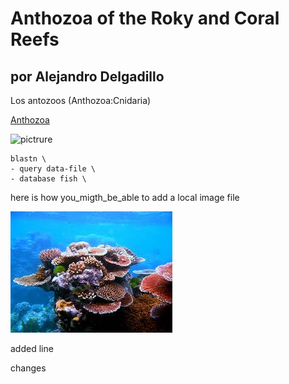# Anthozoa of the Roky and Coral Reefs 
por Alejandro Delgadillo
---

Los antozoos (Anthozoa:Cnidaria)

[Anthozoa]()

![pictrure](http://anthozoa.info/Photos/Welcome/Anthozoans.jpg)

```
blastn \
- query data-file \
- database fish \ 
```

here is how you_migth_be_able to add a local image file

![pictrure](./img/images.jpg/)

added line

changes 
